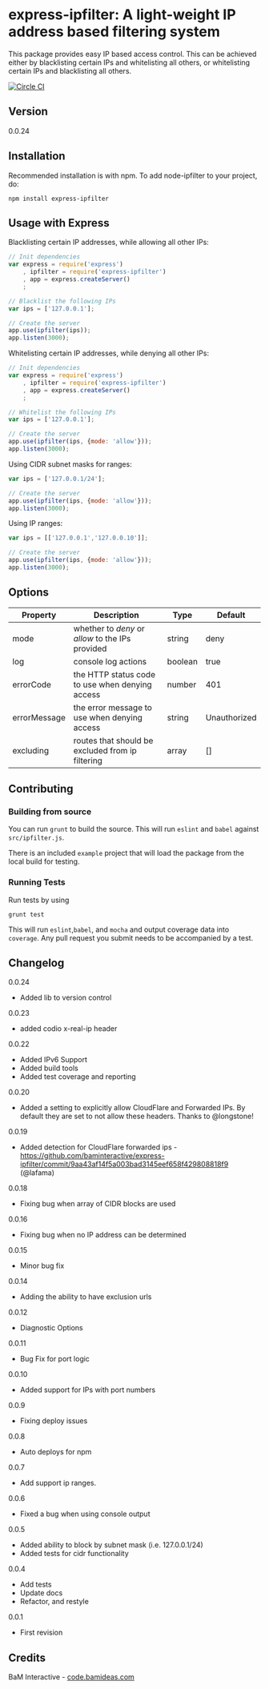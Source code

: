 express-ipfilter: A light-weight IP address based filtering system
=================================================================================

This package provides easy IP based access control. This can be achieved either by blacklisting certain IPs and whitelisting all others, or whitelisting certain IPs and blacklisting all others.

[![Circle CI](https://circleci.com/gh/baminteractive/express-ipfilter/tree/master.svg?style=svg)](https://circleci.com/gh/baminteractive/express-ipfilter/tree/master)

## Version
0.0.24

## Installation

Recommended installation is with npm. To add node-ipfilter to your project, do:

    npm install express-ipfilter

## Usage with Express

Blacklisting certain IP addresses, while allowing all other IPs:

```javascript
// Init dependencies
var express = require('express')
    , ipfilter = require('express-ipfilter')
    , app = express.createServer()
    ;

// Blacklist the following IPs
var ips = ['127.0.0.1'];

// Create the server
app.use(ipfilter(ips));
app.listen(3000);
```

Whitelisting certain IP addresses, while denying all other IPs:

```javascript
// Init dependencies
var express = require('express')
    , ipfilter = require('express-ipfilter')
    , app = express.createServer()
    ;

// Whitelist the following IPs
var ips = ['127.0.0.1'];

// Create the server
app.use(ipfilter(ips, {mode: 'allow'}));
app.listen(3000);
```

Using CIDR subnet masks for ranges:

```javascript
var ips = ['127.0.0.1/24'];

// Create the server
app.use(ipfilter(ips, {mode: 'allow'}));
app.listen(3000);
```

Using IP ranges:

```javascript
var ips = [['127.0.0.1','127.0.0.10']];

// Create the server
app.use(ipfilter(ips, {mode: 'allow'}));
app.listen(3000);
```

## Options

| Property      | Description   | Type  | Default|
| ------------- |-------------| -----|--------|
| mode   | whether to *deny* or *allow* to the IPs provided | string|deny|
| log   | console log actions | boolean|true|
| errorCode   | the HTTP status code to use when denying access | number|401|
| errorMessage   | the error message to use when denying access | string|Unauthorized|
| excluding   | routes that should be excluded from ip filtering | array|[]|

## Contributing

### Building from source

You can run `grunt` to build the source.  This will run `eslint` and `babel` against `src/ipfilter.js`.

There is an included `example` project that will load the package from the local build for testing.

### Running Tests

Run tests by using

`grunt test`

This will run `eslint`,`babel`, and `mocha` and output coverage data into `coverage`.  Any pull request you submit needs to be accompanied by a test.

## Changelog
0.0.24
* Added lib to version control

0.0.23
* added codio x-real-ip header

0.0.22

* Added IPv6 Support
* Added build tools
* Added test coverage and reporting

0.0.20

* Added a setting to explicitly allow CloudFlare and Forwarded IPs.  By default they are set to not allow these headers.  Thanks to @longstone!

0.0.19

* Added detection for CloudFlare forwarded ips - https://github.com/baminteractive/express-ipfilter/commit/9aa43af14f5a003bad3145eef658f429808818f9 (@lafama)

0.0.18

* Fixing bug when array of CIDR blocks are used

0.0.16

* Fixing bug when no IP address can be determined

0.0.15

* Minor bug fix

0.0.14

* Adding the ability to have exclusion urls

0.0.12

* Diagnostic Options

0.0.11

* Bug Fix for port logic

0.0.10

* Added support for IPs with port numbers

0.0.9

* Fixing deploy issues

0.0.8

* Auto deploys for npm

0.0.7

* Add support ip ranges.

0.0.6

* Fixed a bug when using console output

0.0.5

* Added ability to block by subnet mask (i.e. 127.0.0.1/24)
* Added tests for cidr functionality

0.0.4

* Add tests
* Update docs
* Refactor, and restyle

0.0.1

* First revision

## Credits

BaM Interactive - [code.bamideas.com](http://code.bamideas.com)

